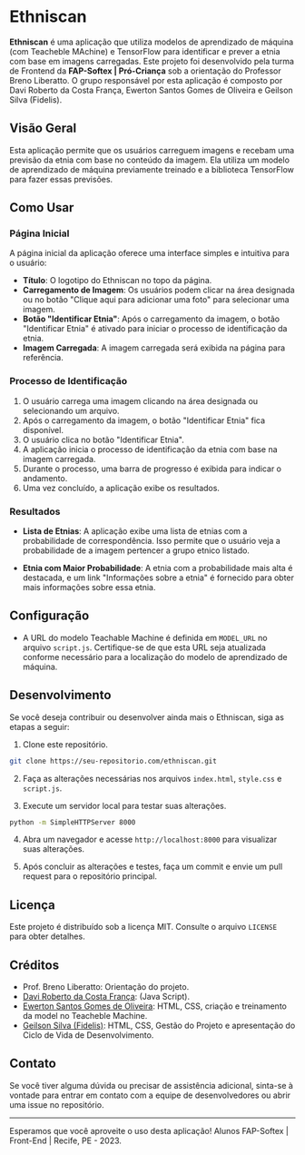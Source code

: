 # Ethniscan

**Ethniscan** é uma aplicação que utiliza modelos de aprendizado de máquina (com Teacheble MAchine) e TensorFlow para identificar e prever a etnia com base em imagens carregadas. Este projeto foi desenvolvido pela turma de Frontend da **FAP-Softex | Pró-Criança** sob a orientação do Professor Breno Liberatto. O grupo responsável por esta aplicação é composto por Davi Roberto da Costa França, Ewerton Santos Gomes de Oliveira e Geilson Silva (Fidelis).

## Visão Geral

Esta aplicação permite que os usuários carreguem imagens e recebam uma previsão da etnia com base no conteúdo da imagem. Ela utiliza um modelo de aprendizado de máquina previamente treinado e a biblioteca TensorFlow para fazer essas previsões.

## Como Usar

### Página Inicial

A página inicial da aplicação oferece uma interface simples e intuitiva para o usuário:

- **Título**: O logotipo do Ethniscan no topo da página.
- **Carregamento de Imagem**: Os usuários podem clicar na área designada ou no botão "Clique aqui para adicionar uma foto" para selecionar uma imagem.
- **Botão "Identificar Etnia"**: Após o carregamento da imagem, o botão "Identificar Etnia" é ativado para iniciar o processo de identificação da etnia.
- **Imagem Carregada**: A imagem carregada será exibida na página para referência.

### Processo de Identificação

1. O usuário carrega uma imagem clicando na área designada ou selecionando um arquivo.
2. Após o carregamento da imagem, o botão "Identificar Etnia" fica disponível.
3. O usuário clica no botão "Identificar Etnia".
4. A aplicação inicia o processo de identificação da etnia com base na imagem carregada.
5. Durante o processo, uma barra de progresso é exibida para indicar o andamento.
6. Uma vez concluído, a aplicação exibe os resultados.

### Resultados

- **Lista de Etnias**: A aplicação exibe uma lista de etnias com a probabilidade de correspondência. Isso permite que o usuário veja a probabilidade de a imagem pertencer a grupo etnico listado.

- **Etnia com Maior Probabilidade**: A etnia com a probabilidade mais alta é destacada, e um link "Informações sobre a etnia" é fornecido para obter mais informações sobre essa etnia.

## Configuração

- A URL do modelo Teachable Machine é definida em `MODEL_URL` no arquivo `script.js`. Certifique-se de que esta URL seja atualizada conforme necessário para a localização do modelo de aprendizado de máquina.

## Desenvolvimento

Se você deseja contribuir ou desenvolver ainda mais o Ethniscan, siga as etapas a seguir:

1. Clone este repositório.

```bash
git clone https://seu-repositorio.com/ethniscan.git
```

2. Faça as alterações necessárias nos arquivos `index.html`, `style.css` e `script.js`.

3. Execute um servidor local para testar suas alterações.

```bash
python -m SimpleHTTPServer 8000
```

4. Abra um navegador e acesse `http://localhost:8000` para visualizar suas alterações.

5. Após concluir as alterações e testes, faça um commit e envie um pull request para o repositório principal.

## Licença

Este projeto é distribuído sob a licença MIT. Consulte o arquivo `LICENSE` para obter detalhes.

## Créditos

- Prof. Breno Liberatto: Orientação do projeto.
- [Davi Roberto da Costa França](https://github.com/daviroberto): (Java Script).
- [Ewerton Santos Gomes de Oliveira](https://github.com/ewertonslg): HTML, CSS, criação e treinamento da model no Teacheble Machine.
- [Geilson Silva (Fidelis)](https://github.com/geilson25): HTML, CSS, Gestão do Projeto e apresentação do Ciclo de Vida de Desenvolvimento.

## Contato

Se você tiver alguma dúvida ou precisar de assistência adicional, sinta-se à vontade para entrar em contato com a equipe de desenvolvedores ou abrir uma issue no repositório.

---

Esperamos que você aproveite o uso desta aplicação! Alunos FAP-Softex | Front-End | Recife, PE - 2023.
